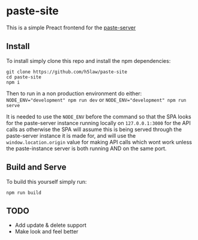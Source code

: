 # paste-site

This is a simple Preact frontend for the [paste-server](https://github.com/h5law/paste-server)

## Install

To install simply clone this repo and install the npm dependencies:
```
git clone https://github.com/h5law/paste-site
cd paste-site
npm i
```

Then to run in a non production environment do either:
`NODE_ENV="development" npm run dev` or `NODE_ENV="development" npm run serve`

It is needed to use the `NODE_ENV` before the command so that the SPA looks for
the paste-server instance running locally on `127.0.0.1:3000` for the API calls
as otherwise the SPA will assume this is being served through the paste-server
instance it is made for, and will use the `window.location.origin` value for
making API calls which wont work unless the paste-instance server is both
running AND on the same port.

## Build and Serve

To build this yourself simply run:
```
npm run build
```

## TODO

- Add update & delete support
- Make look and feel better

